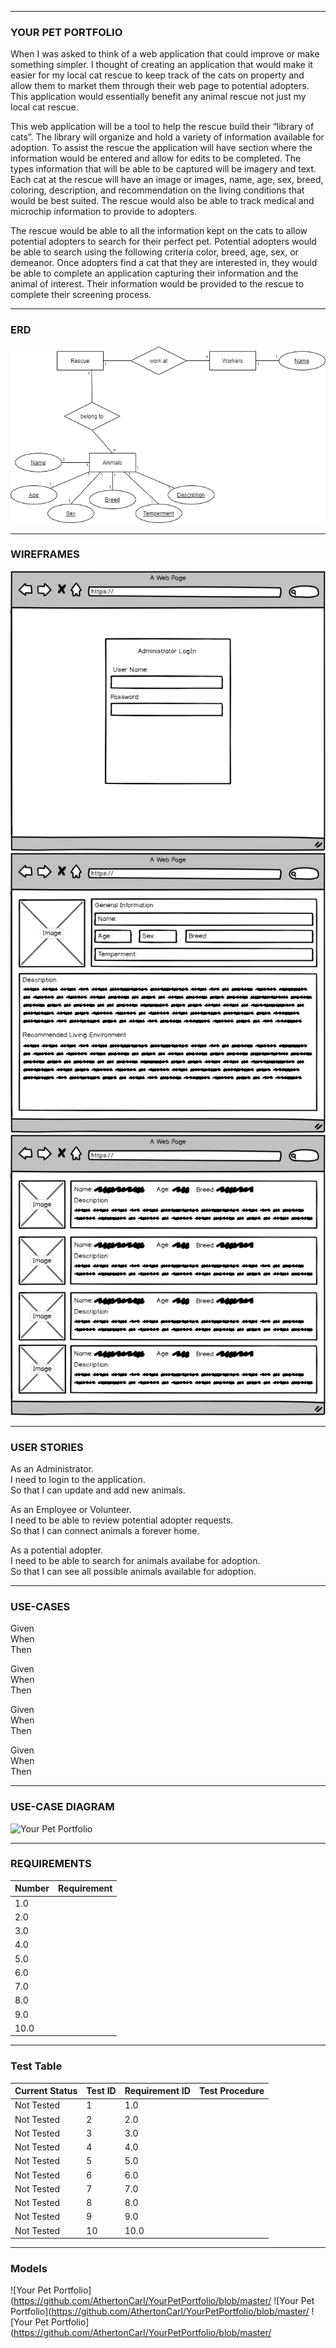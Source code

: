 ------
### YOUR PET PORTFOLIO

When I was asked to think of a web application that could improve or make something simpler.  I thought of creating an application that would make it easier for my local cat rescue to keep track of the cats on property and allow them to market them through their web page to potential adopters. This application would essentially benefit any animal rescue not just my local cat rescue.  

This web application will be a tool to help the rescue build their “library of cats”.  The library will organize and hold a variety of information available for adoption. To assist the rescue the application will have section where the information would be entered and allow for edits to be completed. The types information that will be able to be captured will be imagery and text.  Each cat at the rescue will have an image or images, name, age, sex, breed, coloring, description, and recommendation on the living conditions that would be best suited. The rescue would also be able to track medical and microchip information to provide to adopters.

The rescue would be able to all the information kept on the cats to allow potential adopters to search for their perfect pet. Potential adopters would be able to search using the following criteria color, breed, age, sex, or demeanor.  Once adopters find a cat that they are interested in, they would be able to complete an application capturing their information and the animal of interest. Their information would be provided to the rescue to complete their screening process.  

------
### ERD 

![ERD Design](https://github.com/AthertonCarl/Project/blob/master/Project%20ERD.png)

------
### WIREFRAMES

![Admin Logon](https://github.com/AthertonCarl/Project/blob/master/Admin%20Logon.png)
![Admin Input](https://github.com/AthertonCarl/Project/blob/master/Admin%20Input.png)
![Adoption Display](https://github.com/AthertonCarl/Project/blob/master/Adoption%20Display.png)

------
### USER STORIES

As an Administrator.  
I need to login to the application.  
So that I can update and add new animals.

As an Employee or Volunteer.  
I need to be able to review potential adopter requests.  
So that I can connect animals a forever home.

As a potential adopter.  
I need to be able to search for animals availabe for adoption.  
So that I can see all possible animals available for adoption.

------
### USE-CASES

Given  
When  
Then  

Given  
When  
Then  

Given  
When  
Then  

Given  
When  
Then

------
### USE-CASE DIAGRAM

![Your Pet Portfolio](https://github.com/AthertonCarl/YourPetPortfolio/blob/master/Your%20Pet%20Portfolio.png)

------
### REQUIREMENTS

|Number|Requirement|
|------|-----------|
|1.0|     |
|2.0|     |
|3.0|     |
|4.0|     |
|5.0|     |
|6.0|     |
|7.0|     |
|8.0|     |
|9.0|     |
|10.0|     |

-------
### Test Table

|Current Status|Test ID|Requirement ID|Test Procedure|
|--------------|-------|--------------|--------------|
|Not Tested|1|1.0|     |     |
|Not Tested|2|2.0|     |     |
|Not Tested|3|3.0|     |     |
|Not Tested|4|4.0|     |     |
|Not Tested|5|5.0|     |     |
|Not Tested|6|6.0|     |     |
|Not Tested|7|7.0|     |     |
|Not Tested|8|8.0|     |     |
|Not Tested|9|9.0|     |     |
|Not Tested|10|10.0|     |     |

------
### Models

![Your Pet Portfolio](https://github.com/AthertonCarl/YourPetPortfolio/blob/master/
![Your Pet Portfolio](https://github.com/AthertonCarl/YourPetPortfolio/blob/master/
![Your Pet Portfolio](https://github.com/AthertonCarl/YourPetPortfolio/blob/master/
